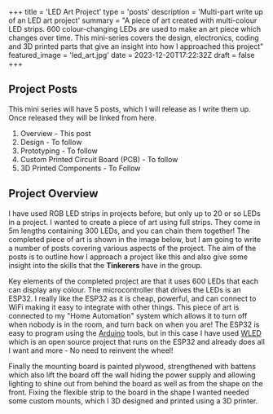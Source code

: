 +++
title = 'LED Art Project'
type = 'posts'
description = 'Multi-part write up of an LED art project'
summary = "A piece of art created with multi-colour LED strips.  600 colour-changing LEDs are used to make an art piece which changes over time.  This mini-series covers the design, electronics, coding and 3D printed parts that give an insight into how I approached this project"
featured_image = 'led_art.jpg'
date = 2023-12-20T17:22:32Z
draft = false
+++

## Project Posts

This mini series will have 5 posts, which I will release as I write them up.  Once released they will be linked from here.

1. Overview - This post
2. Design - To follow
3. Prototyping - To follow
4. Custom Printed Circuit Board (PCB) - To follow
5. 3D Printed Components - To Follow
<!-- 2. [Design]({{< relref "design" >}}) --> 

## Project Overview

I have used RGB LED strips in projects before, but only up to 20 or so LEDs in a project.  I wanted to create a piece of art using full strips. They come in 5m lengths containing 300 LEDs, and you can chain them together!  The completed piece of art is shown in the image below, but I am going to write a number of posts covering various aspects of the project.  The aim of the posts is to outline how I approach a project like this and also give some insight into the skills that the **Tinkerers** have in the group.

Key elements of the completed project are that it uses 600 LEDs that each can display any colour.  The microcontroller that drives the LEDs is an ESP32.  I really like the ESP32 as it is cheap, powerful, and can connect to WiFi making it easy to integrate with other things.  This piece of art is connected to my "Home Automation" system which allows it to turn off when nobody is in the room, and turn back on when you are!  The ESP32 is easy to program using the [Arduino](https://www.arduino.cc/) tools, but in this case I have used [WLED](https://kno.wled.ge/) which is an open source project that runs on the ESP32 and already does all I want and more - No need to reinvent the wheel!

Finally the mounting board is painted plywood, strengthened with battens which also lift the board off the wall hiding the power supply and allowing lighting to shine out from behind the board as well as from the shape on the front.  Fixing the flexible strip to the board in the shape I wanted needed some custom mounts, which I 3D designed and printed using a 3D printer.
